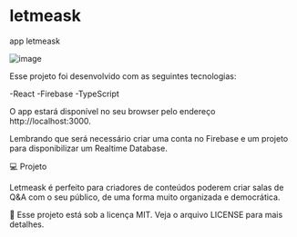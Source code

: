 # letmeask
app letmeask


![image](https://user-images.githubusercontent.com/95109075/154388889-83934721-2824-45bb-a0ee-2f46c91cc573.png)




Esse projeto foi desenvolvido com as seguintes tecnologias:

 -React
 -Firebase
 -TypeScript
 
 O app estará disponível no seu browser pelo endereço http://localhost:3000.

Lembrando que será necessário criar uma conta no Firebase e um projeto para disponibilizar um Realtime Database.


💻 Projeto

Letmeask é perfeito para criadores de conteúdos poderem criar salas de Q&A com o seu público, de uma forma muito organizada e democrática.

📝 Esse projeto está sob a licença MIT. Veja o arquivo LICENSE para mais detalhes.


